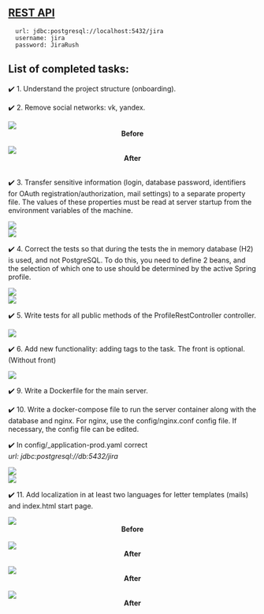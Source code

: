 ## [REST API](http://localhost:8080/doc)

```
  url: jdbc:postgresql://localhost:5432/jira
  username: jira
  password: JiraRush
```

<h2>List of completed tasks:</h2>

<p>&#10004;&#65039; 1. Understand the project structure (onboarding).</p>
<p>&#10004;&#65039; 2. Remove social networks: vk, yandex.</p>
<img src="resources/images/2_1.jpg"/>
<div align="center"><b>Before</b></div>
<br>
<img src="resources/images/2_2.jpg"/>
<div align="center"><b>After</b></div>
<br>
<p>&#10004;&#65039; 3. Transfer sensitive information (login, database password, identifiers for OAuth registration/authorization, mail settings) to a separate property file. The values of these properties must be read at server startup from the environment variables of the machine.</p>
<img src="resources/images/3_1.jpg"/>
<br>
<img src="resources/images/3_2.jpg"/>
<br>
<p>&#10004;&#65039; 4. Correct the tests so that during the tests the in memory database (H2) is used, and not PostgreSQL. To do this, you need to define 2 beans, and the selection of which one to use should be determined by the active Spring profile.</p>
<img src="resources/images/4_1.jpg"/>
<br>
<img src="resources/images/4_2.jpg"/>
<br>
<p>&#10004;&#65039; 5. Write tests for all public methods of the ProfileRestController controller.</p>
<img src="resources/images/5_1.jpg"/>
<br>
<p>&#10004;&#65039; 6. Add new functionality: adding tags to the task. The front is optional. (Without front)</p>
<img src="resources/images/6_1.jpg"/>
<br>
<p>&#10004;&#65039; 9. Write a Dockerfile for the main server.</p>
<p>&#10004;&#65039; 10. Write a docker-compose file to run the server container along with the database and nginx. For nginx, use the config/nginx.conf config file. If necessary, the config file can be edited.</p>
<p>&#10004;&#65039; In config/_application-prod.yaml correct <br>
<i>url: jdbc:postgresql://db:5432/jira</i></p>
<img src="resources/images/9_1.jpg"/>
<br>
<img src="resources/images/9_2.jpg"/>
<br>
<p>&#10004;&#65039; 11. Add localization in at least two languages for letter templates (mails) and index.html start page.</p>
<img src="resources/images/11_1.jpg"/>
<div align="center"><b>Before</b></div>
<br>
<img src="resources/images/11_2.jpg"/>
<div align="center"><b>After</b></div>
<br>
<img src="resources/images/11_3.jpg"/>
<div align="center"><b>After</b></div>
<br>
<img src="resources/images/11_4.jpg"/>
<div align="center"><b>After</b></div>

